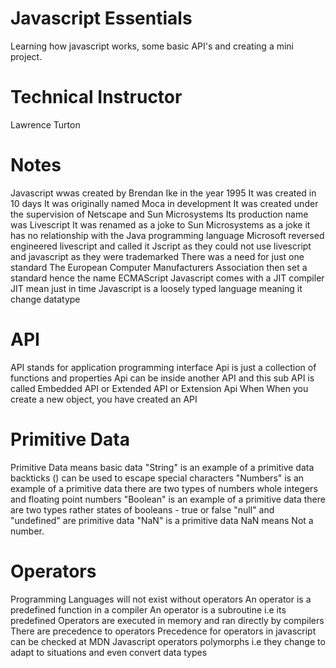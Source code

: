 # Javascript Essentials
 Learning how javascript works, some basic API's and creating a mini project.
# Technical Instructor
Lawrence Turton

# Notes
Javascript wwas created by Brendan Ike in the year 1995
It was created in 10 days
It was originally named Moca in development
It was created under the supervision of Netscape and Sun Microsystems
Its production name was Livescript
It was renamed as a joke to Sun Microsystems as a joke
it has no relationship with the Java programming language
Microsoft reversed engineered livescript and called it Jscript as they could not use livescript and javascript as they were trademarked
There was a need for just one standard 
The European Computer Manufacturers Association then set a standard hence the name ECMAScript
Javascript comes with a JIT compiler 
JIT mean just in time
Javascript is a loosely typed language meaning it change datatype

# API
API stands for application programming interface
Api is just a collection of functions and properties 
Api can be inside another API and this sub API is called Embedded API or Extended API or Extension Api
When 
When you create a new object, you have created an API

# Primitive Data
Primitive Data means basic data
"String" is an example of a primitive data
backticks (\) can be used to escape special characters
"Numbers" is an example of a primitive data
there are two types of numbers
whole integers and floating point numbers
"Boolean" is an example of a primitive data
there are two types rather states of booleans - true or false
"null" and "undefined" are primitive data
"NaN" is a primitive data
NaN means Not a number.

# Operators
Programming Languages will not exist without operators
An operator is a predefined function in a compiler
An operator is a subroutine i.e its predefined
Operators are executed in memory and ran directly by compilers
There are precedence to operators
Precedence for operators in javascript can be checked at MDN
Javascript operators polymorphs i.e they change to adapt to situations and even convert data types